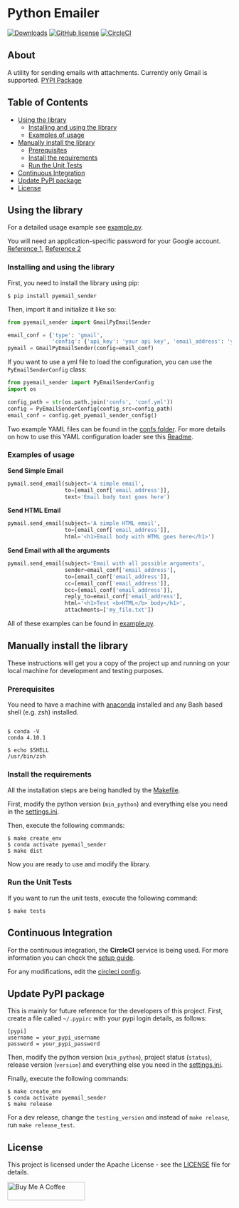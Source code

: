# Python Emailer

[![Downloads](https://static.pepy.tech/personalized-badge/pyemail-sender?period=total&units=international_system&left_color=grey&right_color=red&left_text=Downloads)](https://pepy.tech/project/pyemail-sender)
[![GitHub license](https://img.shields.io/badge/license-Apache-blue.svg)](https://github.com/drkostas/pyemail-sender/master/LICENSE)
[![CircleCI](https://circleci.com/gh/drkostas/pyemail-sender/tree/master.svg?style=svg)](https://circleci.com/gh/drkostas/pyemail-sender/tree/master)

## About <a name = "about"></a>

A utility for sending emails with attachments. Currently only Gmail 
is supported. [PYPI Package](https://pypi.org/project/pyemail-sender/)

## Table of Contents

+ [Using the library](#using)
    + [Installing and using the library](#install_use)
    + [Examples of usage](#examples)
+ [Manually install the library](#manual_install)
    + [Prerequisites](#prerequisites)
    + [Install the requirements](#installing_req)
    + [Run the Unit Tests](#unit_tests)
+ [Continuous Integration](#ci)
+ [Update PyPI package](#pypi)
+ [License](#license)

## Using the library <a name = "using"></a>

For a detailed usage example see 
[example.py](https://github.com/drkostas/pyemail-sender/master/example.py).

You will need an application-specific password for your Google account. 
[Reference 1](https://support.google.com/mail/?p=InvalidSecondFactor), 
[Reference 2](https://security.google.com/settings/security/apppasswords)

### Installing and using the library <a name = "install_use"></a>

First, you need to install the library using pip:

```shell
$ pip install pyemail_sender
```

Then, import it and initialize it like so:

```python
from pyemail_sender import GmailPyEmailSender

email_conf = {'type': 'gmail',
              'config': {'api_key': 'your api key', 'email_address': 'youremail@gmail.com'}}
pymail = GmailPyEmailSender(config=email_conf)
```

If you want to use a yml file to load the configuration, you can use the `PyEmailSenderConfig` class:
```python
from pyemail_sender import PyEmailSenderConfig
import os

config_path = str(os.path.join('confs', 'conf.yml'))
config = PyEmailSenderConfig(config_src=config_path)
email_conf = config.get_pyemail_sender_config()
```

Two example YAML files can be found in 
the [confs folder](https://github.com/drkostas/pyemail-sender/blob/master/confs).
For more details on how to use this YAML configuration loader see 
this [Readme](https://github.com/drkostas/yaml-config-wrapper/blob/master/README.md).

### Examples of usage <a name = "examples"></a>


**Send Simple Email**
```python
pymail.send_email(subject='A simple email',
                  to=[email_conf['email_address']],
                  text='Email body text goes here')
```
**Send HTML Email**
```python
pymail.send_email(subject='A simple HTML email',
                  to=[email_conf['email_address']],
                  html='<h1>Email body with HTML goes here</h1>')
```
**Send Email with all the arguments**
```python
pymail.send_email(subject='Email with all possible arguments',
                  sender=email_conf['email_address'],
                  to=[email_conf['email_address']],
                  cc=[email_conf['email_address']],
                  bcc=[email_conf['email_address']],
                  reply_to=email_conf['email_address'],
                  html='<h1>Test <b>HTML</b> body</h1>',
                  attachments=['my_file.txt'])
```

All of these examples can be found 
in [example.py](https://github.com/drkostas/pyemail-sender/tree/blob/master/example.py).

## Manually install the library <a name = "manual_install"></a>

These instructions will get you a copy of the project up and running on your local machine for
development and testing purposes.

### Prerequisites <a name = "prerequisites"></a>

You need to have a machine with
[anaconda](https://docs.conda.io/projects/conda/en/latest/user-guide/install/index.html) installed and
any Bash based shell (e.g. zsh) installed.

```ShellSession

$ conda -V
conda 4.10.1

$ echo $SHELL
/usr/bin/zsh

```

### Install the requirements <a name = "installing_req"></a>

All the installation steps are being handled by
the [Makefile](https://github.com/drkostas/pyemail-sender/blob/master/Makefile).

First, modify the python version (`min_python`) and everything else you need in
the [settings.ini](https://github.com/drkostas/pyemail-sender/blob/master/settings.ini).

Then, execute the following commands:

```ShellSession
$ make create_env
$ conda activate pyemail_sender
$ make dist
```

Now you are ready to use and modify the library.

### Run the Unit Tests <a name = "unit_tests"></a>

If you want to run the unit tests, execute the following command:

```ShellSession
$ make tests
```

## Continuous Integration <a name = "ci"></a>

For the continuous integration, the <b>CircleCI</b> service is being used. For more information you can
check the [setup guide](https://circleci.com/docs/2.0/language-python/).

For any modifications, edit
the [circleci config](https://github.com/drkostas/pyemail-sender/blob/master/.circleci/config.yml).

## Update PyPI package <a name = "pypi"></a>

This is mainly for future reference for the developers of this project. First,
create a file called `~/.pypirc` with your pypi login details, as follows:

```
[pypi]
username = your_pypi_username
password = your_pypi_password
```

Then, modify the python version (`min_python`), project status (`status`), release version (`version`) 
and everything else you need in
the [settings.ini](https://github.com/drkostas/pyemail-sender/blob/master/settings.ini).

Finally, execute the following commands:

```ShellSession
$ make create_env
$ conda activate pyemail_sender
$ make release
```

For a dev release, change the `testing_version` and instead of `make release`, run `make release_test`.

## License <a name = "license"></a>

This project is licensed under the Apache License - see
the [LICENSE](https://github.com/drkostas/pyemail-sender/blob/master/LICENSE) file for details.

<a href="https://www.buymeacoffee.com/drkostas" target="_blank"><img src="https://cdn.buymeacoffee.com/buttons/default-orange.png" alt="Buy Me A Coffee" height="41" width="174"></a>
